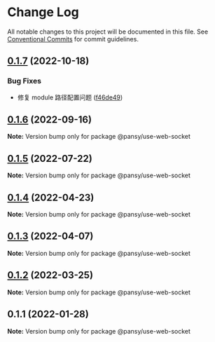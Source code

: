 # Change Log

All notable changes to this project will be documented in this file.
See [Conventional Commits](https://conventionalcommits.org) for commit guidelines.

## [0.1.7](https://github.com/pansyjs/react-hooks/compare/@pansy/use-web-socket@0.1.6...@pansy/use-web-socket@0.1.7) (2022-10-18)


### Bug Fixes

* 修复 module 路径配置问题 ([f46de49](https://github.com/pansyjs/react-hooks/commit/f46de4963847e688f530eaf9eeb21dca63670a9a))





## [0.1.6](https://github.com/pansyjs/react-hooks/compare/@pansy/use-web-socket@0.1.5...@pansy/use-web-socket@0.1.6) (2022-09-16)

**Note:** Version bump only for package @pansy/use-web-socket





## [0.1.5](https://github.com/pansyjs/react-hooks/compare/@pansy/use-web-socket@0.1.4...@pansy/use-web-socket@0.1.5) (2022-07-22)

**Note:** Version bump only for package @pansy/use-web-socket





## [0.1.4](https://github.com/pansyjs/react-hooks/compare/@pansy/use-web-socket@0.1.3...@pansy/use-web-socket@0.1.4) (2022-04-23)

**Note:** Version bump only for package @pansy/use-web-socket





## [0.1.3](https://github.com/pansyjs/react-hooks/compare/@pansy/use-web-socket@0.1.2...@pansy/use-web-socket@0.1.3) (2022-04-07)

**Note:** Version bump only for package @pansy/use-web-socket





## [0.1.2](https://github.com/pansyjs/react-hooks/compare/@pansy/use-web-socket@0.1.1...@pansy/use-web-socket@0.1.2) (2022-03-25)

**Note:** Version bump only for package @pansy/use-web-socket





## 0.1.1 (2022-01-28)

**Note:** Version bump only for package @pansy/use-web-socket
